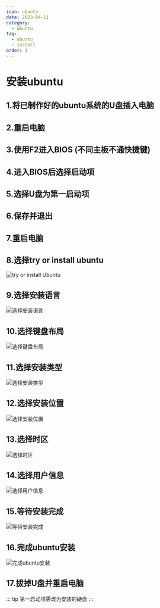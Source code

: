 ```yaml
---
icon: ubuntu
date: 2023-04-11
category:
  - ubuntu
tag: 
  - ubuntu
  - install
order: 1
---
```


# 安装ubuntu

## 1.将已制作好的ubuntu系统的U盘插入电脑

## 2.重启电脑

## 3.使用F2进入BIOS (不同主板不通快捷键)

## 4.进入BIOS后选择启动项

## 5.选择U盘为第一启动项

## 6.保存并退出

## 7.重启电脑

## 8.选择try or install ubuntu

![try or install Ubuntu](https://img.brinish.eu.org:6205/images/2023/04/20/62ac2d784d741f720826a594c779d3b3.png)

## 9.选择安装语言

![选择安装语言](https://img.brinish.eu.org:6205/images/2023/04/20/7265b4cd7427a919faa13a82e3212001.png)

## 10.选择键盘布局

![选择键盘布局](https://img.brinish.eu.org:6205/images/2023/04/20/11ea3af18a9c0ca15e1c934d8954829c.png)

## 11.选择安装类型

![选择安装类型](https://img.brinish.eu.org:6205/images/2023/04/20/0505ed1330c079a115e8d55f4ecb1727.png)

## 12.选择安装位置

![选择安装位置](https://img.brinish.eu.org:6205/images/2023/04/20/f488cc2f59a72dc66db63493dffe6e31.png)

## 13.选择时区

![选择时区](https://img.brinish.eu.org:6205/images/2023/04/20/d27f1628191fbe86582419bdbea631d9.png)

## 14.选择用户信息

![选择用户信息](https://img.brinish.eu.org:6205/images/2023/04/20/36465895b31f6f36624e46ea61effb68.png)

## 15.等待安装完成

![等待安装完成](https://img.brinish.eu.org:6205/images/2023/04/20/4bdebc5030e94f438acffdd9204cc404.png)

## 16.完成ubuntu安装

![完成ubuntu安装](https://img.brinish.eu.org:6205/images/2023/04/20/700c14b6f8b02769bbe815a1c4faf52d.png)

## 17.拔掉U盘并重启电脑

::: tip
第一启动项需改为安装的硬盘
:::
<ArtPlayer src="https://pan.brinish.eu.org:6206/f/B1I8/ubuntu.mp4" />